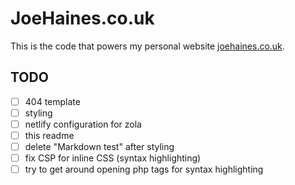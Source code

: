 # JoeHaines.co.uk

This is the code that powers my personal website [joehaines.co.uk](https://www.joehaines.co.uk).

## TODO

- [ ] 404 template
- [ ] styling
- [ ] netlify configuration for zola
- [ ] this readme
- [ ] delete "Markdown test" after styling
- [ ] fix CSP for inline CSS (syntax highlighting)
- [ ] try to get around opening php tags for syntax highlighting
